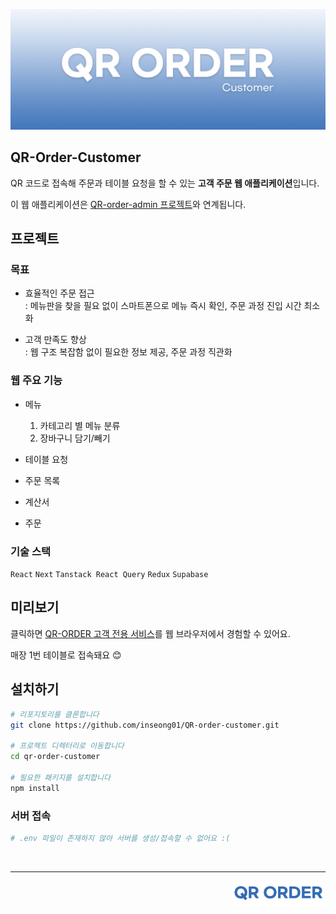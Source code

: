 ![qr-order-customer-img](./docs/src/img/qr-order-customer.png)

## QR-Order-Customer
QR 코드로 접속해 주문과 테이블 요청을 할 수 있는 **고객 주문 웹 애플리케이션**입니다.

이 웹 애플리케이션은 [QR-order-admin 프로젝트](https://github.com/inseong01/QR-order-admin)와 연계됩니다.

## 프로젝트
### 목표
- 효율적인 주문 접근    
  : 메뉴판을 찾을 필요 없이 스마트폰으로 메뉴 즉시 확인, 주문 과정 진입 시간 최소화

- 고객 만족도 향상    
  : 웹 구조 복잡함 없이 필요한 정보 제공, 주문 과정 직관화
  
### 웹 주요 기능 
- 메뉴
  1. 카테고리 별 메뉴 분류
  2. 장바구니 담기/빼기

- 테이블 요청   

- 주문 목록    

- 계산서

- 주문

### 기술 스택
`React` `Next` `Tanstack React Query` `Redux` `Supabase`

## 미리보기

클릭하면 [QR-ORDER 고객 전용 서비스](https://qr-order-client.vercel.app/1)를 웹 브라우저에서 경험할 수 있어요.    

매장 1번 테이블로 접속돼요 😊

## 설치하기
```bash
# 리포지토리를 클론합니다
git clone https://github.com/inseong01/QR-order-customer.git

# 프로젝트 디렉터리로 이동합니다
cd qr-order-customer

# 필요한 패키지를 설치합니다
npm install
```

### 서버 접속
```bash
# .env 파일이 존재하지 않아 서버를 생성/접속할 수 없어요 :(
```

<br />

---

<img src="./docs/src/img/qr-order-logo.png" width="150px" align="right" />